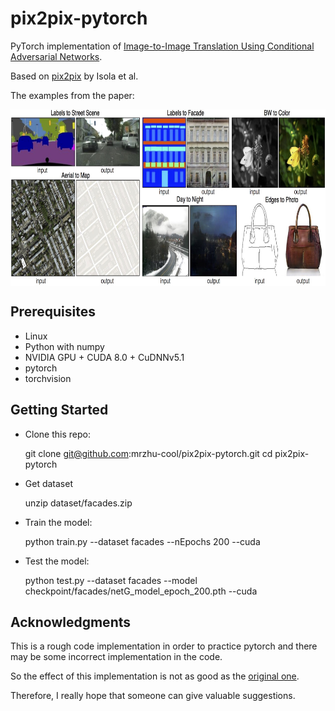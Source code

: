 # pix2pix-pytorch

PyTorch implementation of [Image-to-Image Translation Using Conditional Adversarial Networks](https://arxiv.org/pdf/1611.07004v1.pdf).

Based on [pix2pix](https://phillipi.github.io/pix2pix/) by Isola et al.

The examples from the paper: 

<img src="examples.jpg" width = "766" height = "282" alt="examples" align=center />

## Prerequisites

+ Linux
+ Python with numpy
+ NVIDIA GPU + CUDA 8.0 + CuDNNv5.1
+ pytorch
+ torchvision

## Getting Started

+ Clone this repo:

    git clone git@github.com:mrzhu-cool/pix2pix-pytorch.git
    cd pix2pix-pytorch

+ Get dataset

    unzip dataset/facades.zip

+ Train the model:

    python train.py --dataset facades --nEpochs 200 --cuda

+ Test the model:

    python test.py --dataset facades --model checkpoint/facades/netG_model_epoch_200.pth --cuda

## Acknowledgments

This is a rough code implementation in order to practice pytorch and there may be some 
incorrect implementation in the code. 

So the effect of this implementation is not as good as the [original one](https://github.com/phillipi/pix2pix). 

Therefore, I really hope that someone can give valuable suggestions.
